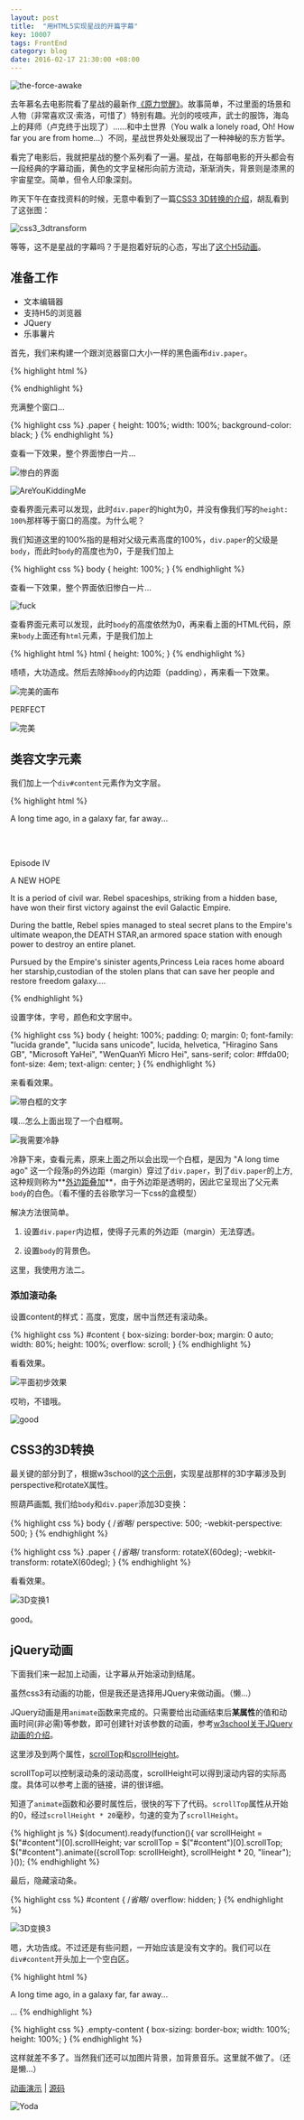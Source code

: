 ```yaml
---
layout: post
title:  "用HTML5实现星战的开篇字幕"
key: 10007
tags: FrontEnd
category: blog
date: 2016-02-17 21:30:00 +08:00
---
```


![the-force-awake](http://7xpqpj.com1.z0.glb.clouddn.com/image/post/20160216/the-force-awake.JPG)

去年慕名去电影院看了星战的最新作[《原力觉醒》](http://movie.douban.com/subject/20326665/)。故事简单，不过里面的场景和人物（非常喜欢汉·索洛，可惜了）特别有趣。光剑的吱吱声，武士的服饰，海岛上的拜师（卢克终于出现了）……和中土世界（You walk a lonely road, Oh! How far you are from home...）不同，星战世界处处展现出了一种神秘的东方哲学。

看完了电影后，我就把星战的整个系列看了一遍。星战，在每部电影的开头都会有一段经典的字幕动画，黄色的文字呈梯形向前方流动，渐渐消失，背景则是漆黑的宇宙星空。简单，但令人印象深刻。

<!--more-->

昨天下午在查找资料的时候，无意中看到了一篇[CSS3 3D转换的介绍](http://www.w3school.com.cn/css3/css3_3dtransform.asp)，胡乱看到了这张图：

![css3_3dtransform](http://7xpqpj.com1.z0.glb.clouddn.com/image/post/20160216/w3ctiy.png)

等等，这不是星战的字幕吗？于是抱着好玩的心态，写出了[这个H5动画](/blog/projects/star-war.html)。

## 准备工作

- 文本编辑器
- 支持H5的浏览器
- JQuery
- 乐事薯片

首先，我们来构建一个跟浏览器窗口大小一样的黑色画布```div.paper```。

{% highlight html %}
<!DOCTYPE html>
<html lang="en">
<head>
    <meta charset="UTF-8">
    <title></title>
    <script src="https://cdn.bootcss.com/jquery/2.1.4/jquery.min.js"></script>
</head>
<body>
    <div class="paper">
    </div>
</body>
</html>
{% endhighlight %}

充满整个窗口...

{% highlight css %}
.paper {
    height: 100%;
    width: 100%;
    background-color: black;
}
{% endhighlight %}

查看一下效果，整个界面惨白一片...

![惨白的界面](http://7xpqpj.com1.z0.glb.clouddn.com/image/post/20160216/%E6%95%B4%E4%B8%AA%E7%AA%97%E5%8F%A3%E5%A4%A7%E5%B0%8F%E7%9A%84%E9%BB%91%E8%89%B2%E7%94%BB%E5%B8%83.png)

![AreYouKiddingMe](http://7xpqpj.com1.z0.glb.clouddn.com/image/pokerface/AreYouKiddingMe.png)

查看界面元素可以发现，此时```div.paper```的hight为0，并没有像我们写的```height: 100%```那样等于窗口的高度。为什么呢？

我们知道这里的100%指的是相对父级元素高度的100%，```div.paper```的父级是```body```，而此时```body```的高度也为0，于是我们加上

{% highlight css %}
body {
    height: 100%;
}
{% endhighlight %}

查看一下效果，整个界面依旧惨白一片...

![fuck](http://7xpqpj.com1.z0.glb.clouddn.com/image/pokerface/rage%20classic.png)

查看界面元素可以发现，此时```body```的高度依然为0，再来看上面的HTML代码，原来```body```上面还有```html```元素，于是我们加上

{% highlight html %}
html {
   height: 100%;
}
{% endhighlight %}

啧啧，大功造成。然后去除掉```body```的内边距（padding），再来看一下效果。

![完美的画布](http://7xpqpj.com1.z0.glb.clouddn.com/image/post/20160216/%E5%AE%8C%E7%BE%8E%E7%9A%84%E9%BB%91%E7%94%BB%E5%B8%83.png)

PERFECT

![完美](http://7xpqpj.com1.z0.glb.clouddn.com/image/pokerface/perfect.jpg)

## 类容文字元素

我们加上一个```div#content```元素作为文字层。

{% highlight html %}
<body>
    <div class="paper">
        <div id="content">
            <p>A long time ago, in a galaxy far, far away...</p>
            <br><br>
            <p>Episode IV</p>
            <p>A NEW HOPE</p>
            <p>It is a period of civil war. Rebel spaceships, striking from a hidden base, have won their first victory against the evil Galactic Empire.</p>
            <p>During the battle, Rebel spies managed to steal secret plans to the Empire's ultimate weapon,the DEATH STAR,an armored space station with enough power to destroy an entire planet.</p>
            <p>Pursued by the Empire's sinister agents,Princess Leia races home aboard her starship,custodian of the stolen plans that can save her people and restore freedom galaxy....</p>
        </div>
    </div>
</body>
{% endhighlight %}

设置字体，字号，颜色和文字居中。

{% highlight css %}
body {
    height: 100%;
    padding: 0;
    margin: 0;
    font-family: "lucida grande", "lucida sans unicode", lucida, helvetica, "Hiragino Sans GB", "Microsoft YaHei", "WenQuanYi Micro Hei", sans-serif;
    color: #ffda00;
    font-size: 4em;
	text-align: center;
}
{% endhighlight %}

来看看效果。

![带白框的文字](http://7xpqpj.com1.z0.glb.clouddn.com/image/post/20160216/%E5%B8%A6%E7%99%BD%E6%A1%86%E7%9A%84%E6%96%87%E5%AD%97.png)

噗...怎么上面出现了一个白框啊。

![我需要冷静](http://7xpqpj.com1.z0.glb.clouddn.com/image/pokerface/colddown.jpg)

冷静下来，查看元素，原来上面之所以会出现一个白框，是因为 "A long time ago" 这一个段落```p```的外边距（margin）穿过了```div.paper```，到了```div.paper```的上方, 这种规则称为**[外边距叠加](http://www.cnblogs.com/snowinmay/archive/2013/04/28/3048997.html)**，由于外边距是透明的，因此它呈现出了父元素```body```的白色。（看不懂的去谷歌学习一下css的盒模型）

解决方法很简单。

1. 设置```div.paper```内边框，使得子元素的外边距（margin）无法穿透。

2. 设置```body```的背景色。

这里，我使用方法二。

### 添加滚动条

设置content的样式：高度，宽度，居中当然还有滚动条。

{% highlight css %}
#content {
    box-sizing: border-box;
    margin: 0 auto;
    width: 80%;
    height: 100%;
    overflow: scroll;
}
{% endhighlight %}

看看效果。

![平面初步效果](http://7xpqpj.com1.z0.glb.clouddn.com/image/post/20160216/%E5%B9%B3%E9%9D%A2%E5%88%9D%E6%AD%A5%E6%95%88%E6%9E%9C.png)

哎哟，不错哦。

![good](http://7xpqpj.com1.z0.glb.clouddn.com/image/pokerface/09.png)

## CSS3的3D转换

最关键的部分到了，根据w3school的[这个示例](http://www.w3school.com.cn/tiy/t.asp?f=css3_perspective1)，实现星战那样的3D字幕涉及到perspective和rotateX属性。

照葫芦画瓢, 我们给```body```和```div.paper```添加3D变换：

{% highlight css %}
body {
	/*省略*/
	perspective: 500;
	-webkit-perspective: 500;
}
{% endhighlight %}

{% highlight css %}
.paper {
	/*省略*/
	transform: rotateX(60deg);
	-webkit-transform: rotateX(60deg);
}
{% endhighlight %}

看看效果。

![3D变换1](http://7xpqpj.com1.z0.glb.clouddn.com/image/post/20160216/3D%E5%8F%98%E6%8D%A21.png)

good。

## jQuery动画

下面我们来一起加上动画，让字幕从开始滚动到结尾。

虽然css3有动画的功能，但是我还是选择用JQuery来做动画。（懒...）

JQuery动画是用```animate```函数来完成的。只需要给出动画结束后**某属性**的值和动画时间(非必需)等参数，即可创建针对该参数的动画，参考[w3school关于JQuery动画的介绍](http://www.w3school.com.cn/jquery/jquery_animate.asp)。

这里涉及到两个属性，[scrollTop](https://developer.mozilla.org/en-US/docs/Web/API/Element/scrollTop)和[scrollHeight](https://developer.mozilla.org/en-US/docs/Web/API/Element/scrollHeight)。

scrollTop可以控制滚动条的滚动高度，scrollHeight可以得到滚动内容的实际高度。具体可以参考上面的链接，讲的很详细。

知道了```animate```函数和必要时属性后，很快的写下了代码。```scrollTop```属性从开始的0，经过```scrollHeight * 20```毫秒，匀速的变为了```scrollHeight```。

{% highlight js %}
$(document).ready(function(){
    var scrollHeight = $("#content")[0].scrollHeight;
    var scrollTop = $("#content")[0].scrollTop;
    $("#content").animate({scrollTop: scrollHeight}, scrollHeight * 20, "linear");
}());
{% endhighlight %}

最后，隐藏滚动条。

{% highlight css %}
#content {
    /*省略*/
    overflow: hidden;
}
{% endhighlight %}

![3D变换3](http://7xpqpj.com1.z0.glb.clouddn.com/image/post/20160216/3D%E5%8F%98%E6%8D%A23.png)

嗯，大功告成。不过还是有些问题，一开始应该是没有文字的。我们可以在```div#content```开头加上一个空白区。

{% highlight html %}
<div class="content">
    <div class="empty-content top"></div>
    <p>A long time ago, in a galaxy far, far away...</p>
    ...
{% endhighlight %}

{% highlight css %}
.empty-content {
    box-sizing: border-box;
    width: 100%;
    height: 100%;
}
{% endhighlight %}

这样就差不多了。当然我们还可以加图片背景，加背景音乐。这里就不做了。（还是懒...）

[动画演示](/blog/projects/star-war.html) |
[源码](https://github.com/kitian616/blog/blob/gh-pages/projects/star-war.html)

![Yoda](http://7xpqpj.com1.z0.glb.clouddn.com/image/post/20160216/maser-yoda.jpg)
